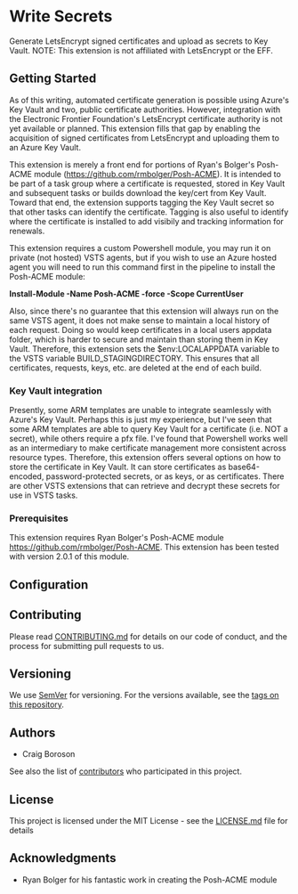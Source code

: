 
# Write Secrets

Generate LetsEncrypt signed certificates and upload as secrets to Key Vault.
NOTE:  This extension is not affiliated with LetsEncrypt or the EFF.

## Getting Started
As of this writing, automated certificate generation is possible using Azure's Key Vault and two, public certificate authorities.  However, integration with the Electronic Frontier Foundation's LetsEncrypt certificate authority is not yet available or planned.  This extension fills that gap by enabling the acquisition of signed certificates from LetsEncrypt and uploading them to an Azure Key Vault.

This extension is merely a front end for portions of Ryan's Bolger's Posh-ACME module (https://github.com/rmbolger/Posh-ACME).  It is intended to be part of a task group where a certificate is requested, stored in Key Vault and subsequent tasks or builds download the key/cert from Key Vault.  Toward that end, the extension supports tagging the Key Vault secret so that other tasks can identify the certificate.  Tagging is also useful to identify where the certificate is installed to add visibily and tracking information for renewals.

This extension requires a custom Powershell module, you may run it on private (not hosted) VSTS agents, but if you wish to use an Azure hosted agent you will need to run this command first in the pipeline to install the Posh-ACME module:

**Install-Module -Name Posh-ACME -force -Scope CurrentUser**

Also, since there's no guarantee that this extension will always run on the same VSTS agent, it does not make sense to maintain a local history of each request.  Doing so would keep certificates in a local users appdata folder, which is harder to secure and maintain than storing them in Key Vault.  Therefore, this extension sets the $env:LOCALAPPDATA variable to the VSTS variable BUILD_STAGINGDIRECTORY.  This ensures that all certificates, requests, keys, etc. are deleted at the end of each build.


### Key Vault integration
Presently, some ARM templates are unable to integrate seamlessly with Azure's Key Vault.  Perhaps this is just my experience, but I've seen that some ARM templates are able to query Key Vault for a certificate (i.e. NOT a secret), while others require a pfx file.  I've found that Powershell works well as an intermediary to make certificate management more consistent across resource types.  Therefore, this extension offers several options on how to store the certificate in Key Vault.  It can store certificates as base64-encoded, password-protected secrets, or as keys, or as certificates.  There are other VSTS extensions that can retrieve and decrypt these secrets for use in VSTS tasks. 

### Prerequisites
This extension requires Ryan Bolger's Posh-ACME module https://github.com/rmbolger/Posh-ACME.  This extension has been tested with version 2.0.1 of this module.

## Configuration


## Contributing

Please read [CONTRIBUTING.md](https://gist.github.com/PurpleBooth/b24679402957c63ec426) for details on our code of conduct, and the process for submitting pull requests to us.

## Versioning

We use [SemVer](http://semver.org/) for versioning. For the versions available, see the [tags on this repository](https://github.com/your/project/tags). 

## Authors

* Craig Boroson 

See also the list of [contributors](https://github.com/cboroson/VSTS-LetsEncrypt/contributors) who participated in this project.

## License

This project is licensed under the MIT License - see the [LICENSE.md](LICENSE.md) file for details

## Acknowledgments

* Ryan Bolger for his fantastic work in creating the Posh-ACME module
